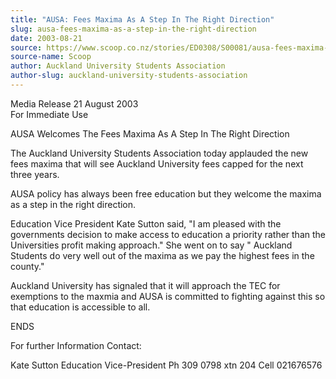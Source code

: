 ```yaml
---
title: "AUSA: Fees Maxima As A Step In The Right Direction"
slug: ausa-fees-maxima-as-a-step-in-the-right-direction
date: 2003-08-21
source: https://www.scoop.co.nz/stories/ED0308/S00081/ausa-fees-maxima-as-a-step-in-the-right-direction.htm
source-name: Scoop
author: Auckland University Students Association
author-slug: auckland-university-students-association
---
```


<p>Media Release 21 August 2003 <br>For Immediate Use</p>

<p>AUSA
Welcomes The Fees Maxima As A Step In The Right
Direction</p>

<p>The Auckland University Students Association
today applauded the new fees maxima that will see Auckland
University fees capped for the next three  years.</p>

<p>AUSA
policy has always been free education but they welcome the
maxima as a  step in the right direction.</p>

<p>Education Vice
President Kate Sutton said, "I am pleased with the 
governments decision to make access to education a priority
rather than the  Universities profit making approach." She
went on to say " Auckland  Students do very well out of the
maxima as we pay the highest fees in the county."</p>

<p>Auckland
University has signaled that it will approach the TEC for 
exemptions to the maxmia and AUSA is committed to fighting
against this so that education is accessible to
all.</p>

<p>ENDS</p>

<p>For further Information Contact:</p>

<p>Kate Sutton
Education Vice-President Ph 309 0798 xtn 204 Cell
021676576</p>




